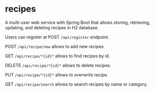 # recipes

A multi-user web service with Spring Boot that allows storing, retrieving, updating, and deleting recipes in H2 database.
 
Users can register at POST `/api/register` endpoint. 

POST `/api/recipe/new` allows to add new recipes.

GET `/api/recipe/*{id}*` allows to find recipes by id.

DELETE `/api/recipe/*{id}*` allows to delete recipes.

PUT `/api/recipe/*{id}*` allows to overwrite recipe.

GET `/api/recipe/search` allows to search recipes by name or category.

